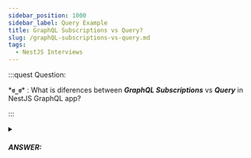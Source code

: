 ```yaml
---
sidebar_position: 1000
sidebar_label: Query Example
title: GraphQL Subscriptions vs Query?
slug: /graphQL-subscriptions-vs-query.md
tags:
  - NestJS Interviews
---
```


:::quest Question:

\***`ಠ_ಠ`**\* : 
What is diferences between ***GraphQL Subscriptions*** vs ***Query*** in NestJS GraphQL app?

:::

<details>
  <summary><h5>ANSWER:</h5></summary>

  \***`◔̯◔`**\* : 
  > **Subscriptions** are similar to queries in that they specify a set of fields to be delivered to the client, but instead of immediately returning a single answer, ***a channel is opened*** and a result is ***sent to the client every time*** a particular event happens on the server.

  For example, every time a post added, Subscription of that event will get the payload and return to client.

  ```ts {6,14}
  @Resolver(() => Post)
  export class PostsResolver {
  
    @Subscription(() => Post)
    postAdded() {
      return this.pubSub.asyncIterator(POST_ADDED_EVENT);
    }

    @Mutation(() => Post)
    async createPost(
      @Args('input') createPostInput: CreatePostInput,
    ) {
      // const newPost = await ...
      this.pubSub.publish(POST_ADDED_EVENT, { postAdded: newPost });
      return newPost;
    }
    
    // ...
  }
  ```

</details>